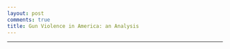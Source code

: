 ```yaml
---
layout: post
comments: true
title: Gun Violence in America: an Analysis
---
```


<html>
<head>
  <script type="text/javascript" src="https://www.gstatic.com/charts/loader.js"></script>
    <script type="text/javascript">
      google.charts.load('current', {'packages':["line"]});
      google.charts.setOnLoadCallback(drawChart);

    function drawChart() {
      var data = new google.visualization.DataTable();
      data.addColumn('number', 'Year');
      data.addColumn('number', 'Arizona');
      data.addColumn('number', 'California');
      data.addColumn('number', 'Delaware');
      data.addColumn('number', 'Illinois');
      data.addColumn('number', 'Massachusetts');
      data.addColumn('number', 'New Jersey');
      data.addColumn('number', 'New York');
      data.addColumn('number', 'Tennessee');
      data.addColumn('number', 'Texas');

      data.addRows([
         [2.19, 4.75, 1.11, 3.59, 1.37, 1.71, 6.66, 4.1, 4.77] ,
[2.35, 3.7, 2.23, 5.3, 0.76, 1.36, 4.59, 3.94, 5.49] ,
[1.1, 3.76, 1.11, 4.36, 1.22, 2.5, 4.23, 5.04, 6.84] ,
[2.66, 3.92, 0.0, 5.07, 0.92, 2.5, 5.93, 5.36, 5.45] ,
[2.5, 4.11, 0.0, 5.61, 0.61, 1.59, 5.73, 4.88, 5.29] ,
[1.56, 5.8, 1.11, 5.69, 0.76, 2.73, 5.68, 5.52, 5.85] ,
[2.5, 5.5, 3.34, 6.86, 1.68, 2.73, 4.9, 5.67, 5.93] ,
[2.5, 6.07, 3.34, 7.33, 1.22, 3.41, 6.04, 6.46, 7.12] ,
[2.82, 5.72, 6.68, 5.61, 1.53, 2.16, 0.77, 5.52, 5.61] ,
[2.03, 4.91, 1.11, 5.46, 1.37, 2.5, 6.66, 2.21, 5.25] ,
[2.35, 5.29, 3.34, 5.3, 0.92, 3.3, 5.37, 4.88, 3.54] ,
[2.66, 5.34, 1.11, 6.55, 1.53, 2.62, 7.74, 4.73, 4.1] ,
[3.91, 4.19, 3.34, 6.16, 1.99, 3.53, 5.93, 4.25, 5.25] ,
[1.25, 4.72, 0.0, 4.91, 0.31, 2.16, 3.97, 5.36, 5.21] ,
[1.56, 3.97, 0.0, 4.75, 0.92, 2.39, 5.73, 5.67, 5.77] ,
[1.41, 4.19, 1.11, 5.07, 0.92, 2.16, 4.95, 4.41, 5.93] ,
[2.03, 4.7, 0.0, 4.21, 1.07, 2.84, 4.85, 4.25, 5.57] ,
[1.72, 4.48, 1.11, 4.52, 1.22, 1.59, 0.46, 3.47, 6.24] ,
[1.88, 4.51, 1.11, 5.46, 0.92, 2.5, 6.14, 3.47, 5.89] ,
[1.41, 3.11, 1.11, 6.47, 1.53, 2.5, 4.64, 4.88, 5.73] ,
[1.88, 3.44, 0.0, 4.6, 0.92, 1.14, 5.26, 3.31, 4.53] ,
[1.72, 3.46, 4.45, 3.74, 1.53, 1.71, 5.52, 2.84, 4.14] ,
[2.5, 3.06, 3.34, 4.68, 1.07, 2.62, 6.19, 3.78, 4.49] ,
[1.88, 2.82, 2.23, 5.22, 1.22, 3.75, 0.83, 4.25, 4.69] ,
[1.88, 4.35, 0.0, 5.14, 1.53, 1.71, 4.95, 3.47, 3.74] ,
[2.19, 3.54, 2.23, 3.66, 1.37, 2.05, 4.85, 5.2, 3.34] ,
[0.78, 4.19, 0.0, 3.04, 1.22, 3.07, 5.16, 3.47, 3.54] ,
[2.5, 4.13, 0.0, 6.16, 0.61, 2.16, 4.8, 4.57, 3.98] ,
[1.41, 4.0, 2.23, 4.52, 1.37, 2.62, 6.3, 4.57, 3.82] ,
[2.19, 3.36, 2.23, 3.82, 0.76, 2.27, 5.78, 4.41, 3.86] ,
[1.72, 3.97, 6.68, 5.07, 2.14, 1.59, 6.09, 3.31, 4.73] ,
[1.72, 4.21, 1.11, 4.6, 0.92, 1.59, 4.39, 4.73, 5.57] ,
[1.72, 3.92, 1.11, 3.66, 1.37, 1.25, 5.88, 3.94, 4.18] ,
[2.19, 3.68, 0.0, 3.27, 0.92, 2.16, 5.42, 3.78, 3.3] ,
[1.25, 3.57, 1.11, 3.27, 0.92, 1.48, 4.44, 2.68, 3.98] ,
[1.41, 3.7, 2.23, 4.13, 1.07, 1.59, 1.03, 2.84, 3.9] ,
[2.19, 3.97, 3.34, 3.59, 1.07, 1.71, 4.39, 2.36, 4.89] ,
[0.94, 3.03, 1.11, 3.9, 1.07, 1.71, 4.03, 1.58, 4.37] ,
[1.25, 3.14, 1.11, 4.6, 0.76, 1.02, 6.04, 4.41, 4.97] ,
[1.56, 3.46, 2.23, 3.2, 0.61, 1.82, 5.42, 1.58, 5.13] ,
[2.35, 3.7, 1.11, 3.59, 1.07, 1.25, 5.16, 2.21, 4.93] ,
[0.63, 2.93, 3.34, 4.05, 0.46, 1.02, 3.56, 2.36, 5.25] ,
[0.78, 4.11, 0.0, 6.39, 0.92, 1.93, 5.32, 1.42, 6.08] ,
[2.5, 4.11, 0.0, 5.07, 1.37, 1.82, 5.01, 2.36, 5.21] ,
[1.25, 3.57, 0.0, 5.22, 1.99, 2.27, 6.09, 1.73, 5.61] ,
[2.03, 3.57, 0.0, 4.99, 0.92, 0.8, 5.21, 2.84, 4.93] ,
[1.41, 2.98, 0.0, 4.75, 1.07, 1.48, 3.87, 2.05, 4.49] ,
[2.5, 3.95, 1.11, 4.29, 1.22, 1.25, 7.38, 17.81, 5.69] ,
[1.72, 3.95, 1.11, 0.94, 0.61, 1.36, 5.62, 1.58, 4.02] ,
[2.03, 2.63, 0.0, 0.94, 1.53, 2.05, 4.03, 0.79, 3.66] ,
[1.1, 3.38, 1.11, 0.7, 1.68, 1.82, 4.39, 1.73, 4.49] ,
[2.19, 3.84, 2.23, 1.87, 1.22, 1.14, 4.9, 1.89, 4.41] ,
[2.66, 3.44, 1.11, 1.4, 1.07, 1.48, 3.66, 1.1, 3.98] ,
[0.78, 3.54, 0.0, 1.01, 0.46, 1.59, 3.87, 1.26, 5.25] ,
[2.19, 4.13, 0.0, 0.86, 1.22, 1.59, 4.49, 2.68, 4.85] ,
[2.03, 4.27, 2.23, 0.7, 0.76, 1.93, 4.18, 1.58, 5.09] ,
[0.63, 4.32, 1.11, 0.62, 0.61, 2.16, 4.49, 1.73, 4.89] ,
[1.56, 4.24, 2.23, 0.86, 0.31, 1.36, 3.3, 3.31, 4.53] ,
[0.78, 4.13, 0.0, 0.7, 0.61, 1.82, 4.39, 3.15, 4.45] ,
[1.1, 3.78, 1.11, 1.01, 1.07, 2.16, 6.3, 14.18, 5.73] ,
[1.41, 3.76, 0.0, 1.4, 1.22, 1.59, 3.87, 2.05, 4.77] ,
[3.13, 3.97, 2.23, 1.09, 1.99, 0.91, 3.77, 2.05, 4.45] ,
[1.72, 3.57, 1.11, 1.09, 0.61, 2.05, 3.3, 4.73, 5.61] ,
[2.03, 3.54, 3.34, 0.7, 1.07, 1.59, 4.54, 2.84, 4.81] ,
[1.88, 3.68, 4.45, 0.78, 0.76, 1.82, 2.74, 3.15, 4.85] ,
[1.25, 3.6, 2.23, 1.01, 1.68, 1.59, 4.8, 2.52, 4.85] ,
[2.19, 4.16, 3.34, 1.71, 0.76, 1.93, 4.44, 3.78, 5.17] ,
[1.1, 4.35, 1.11, 0.7, 0.76, 1.93, 4.18, 3.15, 5.65] ,
[1.88, 3.36, 1.11, 0.7, 0.76, 1.14, 4.33, 3.15, 4.61] ,
[1.88, 3.78, 0.0, 0.55, 0.76, 1.48, 3.97, 2.68, 4.37] ,
[2.66, 3.84, 0.0, 0.31, 0.46, 1.59, 3.66, 2.84, 4.37] ,
[2.82, 4.46, 0.0, 0.16, 0.61, 1.82, 0.21, 3.47, 4.45] ,
[1.1, 4.24, 3.34, 3.51, 0.61, 1.59, 5.47, 3.78, 3.7] ,
[1.88, 3.25, 4.45, 3.43, 1.22, 1.02, 3.97, 3.78, 4.61] ,
[1.25, 4.16, 0.0, 3.74, 0.92, 1.82, 4.23, 3.94, 6.04] ,
[3.13, 3.78, 0.0, 4.21, 0.92, 1.59, 5.37, 5.2, 4.93] ,
[1.72, 4.24, 2.23, 4.44, 1.37, 1.82, 4.39, 5.52, 5.41] ,
[5.16, 3.68, 1.11, 4.29, 0.76, 1.36, 4.39, 2.99, 5.37] ,
[1.41, 4.64, 3.34, 5.77, 0.76, 1.93, 5.16, 4.88, 4.57] ,
[2.97, 5.23, 0.0, 5.07, 1.07, 1.59, 3.51, 5.04, 6.08] ,
[2.5, 5.29, 2.23, 3.12, 1.83, 1.25, 6.24, 5.36, 5.01] ,
[2.19, 4.29, 3.34, 0.55, 0.15, 2.39, 4.64, 3.78, 4.41] ,
[1.41, 3.92, 0.0, 0.78, 0.0, 1.25, 0.41, 3.62, 4.69] ,
[2.03, 3.92, 0.0, 0.55, 0.61, 1.02, 0.36, 4.25, 5.69] ,
[2.97, 3.84, 0.0, 1.17, 0.92, 1.48, 3.97, 3.62, 3.5] ,
[2.19, 4.32, 0.0, 1.09, 0.92, 0.8, 4.64, 3.47, 4.93] ,
[3.29, 4.21, 0.0, 0.86, 0.46, 2.5, 4.95, 3.31, 4.45] ,
[1.41, 4.38, 0.0, 0.78, 0.46, 0.8, 4.59, 2.05, 4.14] ,
[2.03, 4.51, 2.23, 1.25, 0.76, 1.36, 5.68, 2.68, 4.81] ,
[1.41, 4.43, 3.34, 3.66, 0.61, 0.34, 6.55, 4.1, 3.3] ,
[3.29, 4.72, 1.11, 1.17, 0.76, 0.8, 5.78, 3.15, 4.41] ,
[1.25, 4.13, 4.45, 1.56, 1.22, 1.48, 4.49, 3.78, 3.94] ,
[1.72, 4.46, 0.0, 1.09, 0.61, 1.25, 5.32, 3.15, 5.21] ,
[1.72, 4.13, 2.23, 0.86, 1.37, 1.14, 4.9, 4.41, 3.7] ,
[1.72, 3.41, 1.11, 0.78, 0.31, 1.36, 7.74, 4.88, 3.34] ,
[2.82, 4.97, 3.34, 0.78, 0.31, 2.05, 0.57, 4.25, 4.57] ,
[2.19, 4.46, 0.0, 3.12, 0.15, 1.59, 6.66, 3.15, 4.65] ,
[1.88, 3.6, 0.0, 3.43, 1.07, 1.02, 5.57, 3.15, 4.22] ,
[3.13, 4.51, 0.0, 3.12, 0.61, 2.16, 5.16, 4.57, 4.37] ,
[3.6, 4.35, 1.11, 3.51, 0.92, 1.93, 4.33, 3.62, 3.54] ,
[1.88, 4.38, 1.11, 4.05, 1.68, 1.36, 6.5, 4.88, 4.41] ,
[2.35, 3.7, 1.11, 3.27, 1.53, 1.71, 6.86, 5.36, 3.14] ,
[1.88, 4.64, 0.0, 4.29, 1.22, 2.73, 7.17, 3.62, 4.73] ,
[3.91, 4.97, 2.23, 5.07, 0.76, 1.59, 8.05, 3.62, 4.81] ,
[2.19, 5.29, 0.0, 6.24, 0.92, 1.25, 7.02, 3.62, 4.41] ,
[2.19, 4.21, 3.34, 3.74, 0.31, 1.36, 6.86, 2.36, 4.29] ,
[2.5, 4.21, 1.11, 2.96, 0.15, 1.82, 5.83, 3.15, 3.58] ,
[2.82, 4.48, 0.0, 3.9, 0.0, 2.84, 0.98, 2.36, 5.29] ,
[1.88, 5.13, 0.0, 3.66, 0.76, 1.59, 5.62, 2.84, 4.93] ,
[1.41, 4.75, 2.23, 3.59, 0.61, 1.14, 5.37, 3.94, 4.02] ,
[2.66, 4.38, 5.57, 3.59, 0.76, 1.14, 6.35, 3.62, 4.41] ,
[2.66, 4.16, 0.0, 4.21, 0.92, 2.62, 5.62, 3.47, 4.65] ,
[2.19, 4.91, 0.0, 3.27, 1.83, 2.16, 6.3, 3.62, 4.73] ,
[2.35, 4.54, 0.0, 3.9, 1.22, 2.05, 6.45, 2.52, 4.22] ,
[2.82, 5.74, 0.0, 3.59, 0.92, 1.93, 7.33, 4.1, 5.01] ,
[2.66, 5.69, 4.45, 4.29, 1.53, 2.16, 8.15, 3.78, 4.73] ,
[1.41, 5.45, 1.11, 3.97, 0.31, 1.71, 8.36, 5.2, 4.33] ,
[3.6, 5.58, 1.11, 5.3, 1.53, 2.27, 6.4, 3.47, 4.57] ,
[1.25, 5.1, 0.0, 4.13, 1.37, 2.27, 0.36, 3.31, 5.65] ,
[2.03, 5.77, 0.0, 4.99, 0.61, 0.91, 0.52, 3.47, 5.41] ,
[2.19, 6.12, 2.23, 5.38, 1.37, 1.25, 8.15, 3.62, 4.41] ,
[2.35, 5.15, 2.23, 4.99, 1.07, 1.36, 6.55, 2.68, 4.22] ,
[2.19, 5.82, 0.0, 4.44, 2.14, 1.14, 6.71, 3.47, 4.77] ,
[2.66, 5.13, 3.34, 4.91, 1.83, 0.91, 6.76, 4.88, 4.73] ,
[2.35, 6.2, 3.34, 5.38, 1.53, 0.68, 7.64, 5.04, 5.17] ,
[3.13, 5.56, 2.23, 6.39, 1.22, 2.16, 7.84, 4.25, 5.93] ,
[3.91, 7.06, 1.11, 1.4, 0.92, 2.16, 7.69, 4.73, 7.79] ,
[3.13, 7.14, 0.0, 1.79, 1.22, 2.39, 8.72, 4.73, 5.81] ,
[2.5, 6.66, 1.11, 1.32, 0.92, 2.39, 8.26, 3.78, 6.32] ,
[2.19, 6.17, 0.0, 1.64, 1.37, 1.93, 7.9, 3.62, 6.2] ,
[2.5, 4.78, 0.0, 0.55, 0.31, 1.48, 0.88, 3.31, 5.29] ,
[2.35, 5.29, 2.23, 1.01, 0.46, 2.05, 0.57, 4.1, 6.16] ,
[2.5, 5.61, 2.23, 5.92, 2.14, 1.59, 8.31, 3.62, 5.69] ,
[3.44, 5.13, 0.0, 3.66, 1.53, 1.82, 5.83, 3.31, 5.41] ,
[3.6, 5.1, 1.11, 5.14, 2.75, 2.05, 7.69, 3.47, 4.77] ,
[1.56, 5.93, 1.11, 5.46, 1.37, 0.91, 8.41, 4.73, 6.16] ,
[3.44, 6.25, 1.11, 5.22, 1.53, 1.48, 8.41, 3.78, 6.01] ,
[3.44, 7.65, 0.0, 5.53, 0.92, 2.62, 7.64, 2.99, 5.61] ,
[2.82, 7.09, 0.0, 5.77, 1.68, 2.27, 9.08, 4.1, 7.04] ,
[2.19, 7.95, 2.23, 8.57, 1.53, 2.73, 9.19, 3.62, 7.99] ,
[3.91, 7.14, 0.0, 6.55, 0.61, 1.82, 8.93, 3.47, 7.32] ,
[2.19, 7.35, 2.23, 6.39, 1.53, 1.82, 7.43, 3.15, 8.15] ,
[1.41, 6.15, 2.23, 4.68, 0.61, 1.93, 7.07, 4.25, 5.81] ,
[2.19, 7.35, 1.11, 5.85, 0.92, 1.82, 0.72, 3.94, 7.2] ,
[2.5, 6.17, 2.23, 5.77, 1.07, 2.5, 8.0, 4.25, 6.24] ,
[1.72, 6.31, 0.0, 4.75, 0.76, 2.5, 6.66, 2.52, 5.49] ,
[3.13, 6.42, 1.11, 3.66, 0.61, 2.39, 8.93, 5.36, 5.25] ,
[3.44, 6.82, 2.23, 6.39, 0.46, 1.71, 6.55, 3.78, 5.13] ,
[5.01, 6.98, 1.11, 6.24, 1.22, 2.5, 7.79, 3.78, 5.57] ,
[3.44, 7.06, 0.0, 5.85, 0.76, 0.91, 7.38, 3.47, 6.16] ,
[2.19, 7.95, 1.11, 6.78, 0.76, 1.02, 9.13, 4.41, 6.48] ,
[4.22, 7.81, 0.0, 7.25, 1.07, 1.02, 7.79, 4.1, 6.2] ,
[2.66, 6.74, 1.11, 7.48, 0.76, 2.16, 8.36, 4.88, 5.77] ,
[2.82, 7.03, 0.0, 4.75, 1.68, 1.71, 7.95, 4.88, 5.37] ,
[2.03, 7.19, 0.0, 4.52, 0.76, 2.39, 8.0, 4.41, 4.85] ,
[4.69, 6.39, 0.0, 4.13, 3.82, 2.62, 7.02, 6.15, 6.16] ,
[3.44, 6.42, 2.23, 4.68, 1.37, 1.93, 8.67, 5.2, 5.57] ,
[2.03, 6.12, 1.11, 3.97, 1.07, 1.82, 6.61, 3.15, 5.01] ,
[2.66, 6.93, 1.11, 3.97, 1.07, 1.93, 7.59, 3.31, 5.29] ,
[3.75, 6.74, 2.23, 4.05, 0.61, 1.59, 6.19, 4.57, 5.17] ,
[3.44, 7.84, 3.34, 2.96, 1.68, 1.93, 7.17, 5.67, 5.21] ,
[2.66, 8.05, 2.23, 4.91, 1.37, 2.05, 6.81, 3.94, 5.97] ,
[5.01, 8.32, 0.0, 6.24, 1.53, 2.16, 8.21, 5.36, 5.57] ,
[3.29, 7.33, 0.0, 5.92, 1.22, 1.82, 7.9, 5.2, 6.44] ,
[3.91, 7.73, 0.0, 6.0, 2.14, 1.71, 8.82, 4.25, 5.49] ,
[3.75, 7.78, 2.23, 5.07, 1.22, 3.3, 8.57, 4.1, 5.65] ,
[3.13, 7.33, 1.11, 5.22, 1.68, 2.05, 7.79, 4.1, 5.33] ,
[3.6, 6.98, 0.0, 3.74, 1.68, 3.41, 9.13, 4.1, 5.13] ,
[3.13, 6.55, 1.11, 4.44, 1.22, 1.48, 7.22, 5.04, 5.45] ,
[3.29, 6.58, 0.0, 4.6, 1.68, 1.93, 5.88, 3.47, 5.37] ,
[4.07, 6.84, 0.0, 6.78, 2.6, 1.71, 7.28, 6.15, 5.97] ,
[3.75, 6.44, 1.11, 5.85, 1.99, 1.93, 6.04, 4.73, 4.61] ,
[2.5, 6.55, 2.23, 6.47, 1.22, 2.84, 5.37, 2.21, 5.05] ,
[3.29, 6.71, 0.0, 6.86, 1.68, 3.07, 6.04, 4.73, 4.02] ,
[5.79, 7.01, 1.11, 6.86, 2.14, 2.16, 7.33, 3.31, 5.29] ,
[4.54, 7.68, 1.11, 7.09, 1.37, 2.5, 6.76, 4.1, 6.08] ,
[5.01, 6.58, 0.0, 4.99, 1.68, 2.16, 5.62, 4.57, 4.93] ,
[4.85, 7.25, 0.0, 5.3, 1.68, 2.62, 4.13, 4.41, 6.32] ,
[2.5, 5.88, 0.0, 3.43, 1.83, 2.05, 5.68, 4.41, 4.97] ,
[7.35, 6.66, 0.0, 3.51, 1.37, 1.93, 6.09, 3.94, 4.53] ,
[5.48, 5.69, 0.0, 3.66, 1.99, 3.53, 5.11, 5.67, 4.53] ,
[2.97, 5.13, 2.23, 2.81, 1.37, 2.27, 3.15, 3.31, 3.82] ,
[5.94, 5.53, 0.0, 4.05, 0.76, 2.39, 4.75, 4.41, 3.82] ,
[3.13, 5.64, 1.11, 3.2, 0.31, 2.16, 3.46, 4.41, 3.62] ,
[5.48, 5.82, 1.11, 3.82, 0.46, 1.93, 4.28, 4.1, 3.9] ,
[4.69, 5.61, 0.0, 3.74, 0.92, 2.05, 5.83, 3.94, 4.57] ,
[5.01, 7.35, 0.0, 3.82, 1.53, 2.05, 5.11, 5.36, 4.97] ,
[5.94, 8.13, 0.0, 5.53, 1.07, 3.18, 5.93, 3.47, 4.61] ,
[5.63, 6.63, 0.0, 4.21, 2.29, 2.16, 3.92, 3.62, 3.26] ,
[6.26, 7.33, 0.0, 4.83, 2.14, 2.62, 4.64, 4.73, 4.06] ,
[2.97, 5.96, 0.0, 3.59, 2.6, 2.62, 3.3, 3.47, 3.5] ,
[4.38, 5.88, 0.0, 4.13, 1.83, 1.71, 5.32, 5.04, 3.9] ,
[3.29, 6.15, 2.23, 3.74, 1.53, 1.82, 3.77, 3.78, 3.54] ,
[4.07, 4.78, 1.11, 2.88, 1.37, 0.91, 3.92, 2.84, 3.38] ,
[4.54, 4.11, 0.0, 3.12, 0.46, 1.71, 3.97, 3.78, 3.26] ,
[3.29, 4.4, 2.23, 3.04, 1.22, 1.59, 3.15, 4.1, 2.27] ,
[3.6, 5.29, 2.23, 3.97, 0.76, 1.48, 3.35, 4.88, 4.45] ,
[3.44, 4.8, 3.34, 5.69, 1.07, 2.05, 4.03, 4.25, 3.06] ,
[2.03, 6.2, 0.0, 4.83, 0.76, 1.82, 4.49, 3.62, 2.98] ,
[4.85, 4.7, 1.11, 5.53, 1.83, 2.62, 3.3, 4.57, 3.82] ,
[4.85, 5.13, 2.23, 3.59, 0.76, 0.91, 2.68, 3.31, 3.54] ,
[3.91, 4.27, 0.0, 4.83, 0.61, 1.71, 3.51, 5.67, 3.82] ,
[4.07, 4.89, 2.23, 3.12, 0.76, 1.71, 3.87, 3.94, 2.62] ,
[4.07, 5.18, 0.0, 3.27, 0.46, 2.27, 4.28, 3.62, 3.98] ,
[3.91, 4.4, 0.0, 3.35, 0.92, 1.25, 3.15, 4.25, 3.58] ,
[2.82, 4.27, 1.11, 2.03, 0.46, 1.14, 2.48, 4.25, 2.74] ,
[2.97, 4.67, 0.0, 3.04, 0.61, 2.73, 2.84, 3.78, 3.38] ,
[3.44, 4.54, 0.0, 4.21, 0.61, 2.27, 1.91, 3.94, 2.94] ,
[5.79, 4.13, 1.11, 2.88, 0.61, 2.16, 3.1, 4.57, 3.06] ,
[2.82, 4.21, 1.11, 3.66, 1.68, 1.14, 2.68, 5.83, 3.26] ,
[4.22, 5.15, 0.0, 5.07, 0.76, 1.93, 3.3, 4.73, 3.34] ,
[4.85, 4.51, 0.0, 4.52, 1.53, 1.48, 3.25, 4.25, 3.5] ,
[3.29, 4.48, 1.11, 3.9, 0.46, 1.82, 2.48, 3.78, 3.18] ,
[2.97, 5.37, 1.11, 4.68, 0.46, 2.5, 2.89, 4.57, 2.86] ,
[4.38, 4.0, 0.0, 4.05, 0.76, 1.71, 3.25, 3.94, 3.02] ,
[4.22, 4.08, 0.0, 3.66, 1.07, 2.16, 3.15, 4.25, 3.46] ,
[3.44, 4.46, 0.0, 3.43, 1.53, 1.93, 2.53, 4.88, 3.98] ,
[3.44, 3.19, 0.0, 2.65, 0.31, 1.25, 2.48, 4.1, 3.22] ,
[5.63, 3.41, 2.23, 3.43, 0.61, 1.14, 1.65, 4.41, 2.82] ,
[3.91, 3.09, 1.11, 3.82, 0.76, 1.48, 2.27, 5.83, 3.1] ,
[4.38, 3.49, 3.34, 4.52, 0.76, 1.02, 2.37, 4.57, 3.78] ,
[2.66, 3.52, 0.0, 4.13, 1.07, 1.02, 2.22, 2.99, 3.94] ,
[3.44, 3.52, 2.23, 4.29, 1.07, 1.14, 2.53, 3.78, 2.98] ,
[3.75, 4.56, 1.11, 4.6, 0.76, 1.71, 2.63, 2.05, 3.06] ,
[4.85, 2.82, 1.11, 2.96, 0.76, 1.48, 2.43, 2.99, 3.54] ,
[3.44, 3.76, 1.11, 3.74, 1.07, 1.48, 2.43, 4.41, 3.02] ,
[3.75, 3.76, 1.11, 3.59, 0.31, 1.48, 2.27, 4.41, 2.51] ,
[3.75, 4.21, 0.0, 3.43, 0.92, 1.71, 2.48, 4.57, 3.14] ,
[3.44, 3.49, 1.11, 3.2, 0.61, 1.71, 1.75, 4.1, 3.42] ,
[4.22, 2.76, 0.0, 2.03, 0.46, 1.25, 2.43, 4.41, 2.58] ,
[3.44, 2.68, 2.23, 2.18, 0.15, 1.59, 1.86, 2.84, 2.31] ,
[4.38, 2.71, 1.11, 2.96, 0.61, 0.91, 1.5, 2.52, 2.9] ,
[2.82, 3.22, 0.0, 3.2, 0.46, 1.14, 2.22, 4.57, 3.06] ,
[4.69, 3.49, 0.0, 4.36, 1.68, 1.25, 2.74, 3.62, 2.55] ,
[3.75, 3.7, 1.11, 3.04, 1.22, 1.36, 2.17, 4.25, 2.35] ,
[4.07, 4.32, 2.23, 4.36, 0.61, 1.59, 2.32, 4.41, 2.78] ,
[3.44, 3.19, 0.0, 3.27, 1.22, 1.93, 2.27, 2.84, 2.66] ,
[5.32, 2.93, 3.34, 3.04, 1.22, 1.71, 3.1, 3.62, 2.55] ,
[3.44, 3.03, 4.45, 3.2, 0.61, 0.91, 2.27, 3.15, 2.11] ,
[5.48, 3.49, 4.45, 2.57, 1.53, 2.84, 2.27, 2.99, 2.43] ,
[3.29, 3.38, 2.23, 2.03, 1.22, 0.8, 2.74, 4.41, 2.78] ,
[2.82, 2.98, 1.11, 2.03, 0.61, 1.36, 2.37, 2.68, 1.99] ,
[4.54, 2.25, 1.11, 2.42, 0.76, 1.02, 2.63, 2.99, 2.43] ,
[4.22, 3.73, 0.0, 2.57, 0.0, 1.48, 3.04, 2.99, 2.19] ,
[3.75, 3.76, 0.0, 2.96, 0.92, 1.93, 2.48, 3.62, 2.27] ,
[4.38, 4.11, 2.23, 2.57, 0.92, 1.25, 1.86, 4.41, 2.86] ,
[4.07, 3.84, 1.11, 4.99, 0.61, 2.39, 2.68, 4.25, 2.9] ,
[3.6, 4.29, 1.11, 3.9, 0.76, 1.14, 3.25, 3.62, 3.26] ,
[2.19, 3.68, 2.23, 3.51, 0.15, 1.59, 2.01, 3.47, 2.86] ,
[4.38, 3.27, 1.11, 3.43, 0.61, 1.14, 2.89, 5.04, 3.54] ,
[4.07, 3.03, 2.23, 1.87, 0.31, 1.82, 2.22, 5.52, 2.58] ,
[2.5, 4.0, 0.0, 1.17, 1.83, 1.82, 2.27, 3.47, 2.74] ,
[3.75, 3.7, 0.0, 2.65, 0.76, 2.16, 2.37, 3.94, 2.7] ,
[3.6, 2.93, 0.0, 1.32, 0.46, 1.71, 1.55, 3.15, 2.03] ,
[4.22, 3.38, 2.23, 1.17, 1.07, 1.71, 2.01, 2.68, 2.66] ,
[3.13, 3.54, 2.23, 3.43, 1.07, 1.36, 1.75, 3.78, 2.98] ,
[4.54, 3.78, 1.11, 1.95, 0.92, 1.71, 2.68, 4.41, 2.39] ,
[3.75, 3.33, 0.0, 0.86, 0.46, 1.59, 2.43, 4.25, 2.58] ,
[4.69, 4.51, 6.68, 1.25, 1.22, 1.82, 2.58, 4.73, 2.94] ,
[4.54, 4.27, 2.23, 0.62, 1.68, 1.82, 2.89, 3.31, 3.58] ,
[5.79, 4.32, 1.11, 1.4, 0.76, 1.36, 2.27, 2.36, 3.02] ,
[5.01, 4.48, 0.0, 1.01, 1.07, 1.82, 2.68, 4.25, 3.3] ,
[4.07, 3.89, 2.23, 0.94, 0.61, 2.27, 2.48, 4.41, 2.66] ,
[3.91, 3.57, 2.23, 1.01, 1.53, 1.93, 2.53, 3.47, 3.78] ,
[3.75, 4.35, 0.0, 2.65, 0.92, 2.05, 2.22, 3.62, 3.18] ,
[2.82, 2.85, 2.23, 1.95, 0.61, 2.39, 1.39, 3.31, 2.23] ,
[4.69, 4.24, 1.11, 0.94, 0.76, 3.3, 2.37, 4.25, 3.26] ,
[4.22, 3.84, 1.11, 2.34, 1.37, 1.93, 2.06, 3.31, 2.62] ,
[6.41, 4.46, 2.23, 3.43, 0.76, 2.39, 2.27, 4.73, 3.1] ,
[3.44, 3.65, 3.34, 4.21, 2.44, 1.71, 2.84, 4.41, 3.26] ,
[6.26, 4.62, 1.11, 4.36, 1.22, 1.59, 2.22, 3.47, 3.38] ,
[2.97, 4.62, 3.34, 4.83, 0.76, 1.82, 2.06, 5.52, 3.18] ,
[3.75, 5.58, 1.11, 3.9, 1.07, 2.16, 2.84, 6.3, 2.86] ,
[5.63, 3.49, 2.23, 3.97, 0.76, 1.59, 2.84, 3.62, 2.78] ,
[3.91, 4.54, 6.68, 2.49, 0.31, 1.36, 2.22, 3.47, 2.03] ,
[5.63, 3.95, 2.23, 3.74, 1.37, 2.05, 2.53, 2.84, 2.58] ,
[2.97, 4.11, 2.23, 2.49, 0.92, 2.96, 1.81, 3.15, 2.74] ,
[4.22, 3.81, 0.0, 2.26, 0.61, 2.05, 1.81, 2.05, 2.94] ,
[5.01, 4.24, 1.11, 3.43, 0.76, 2.5, 2.53, 4.1, 2.78] ,
[4.38, 3.7, 3.34, 3.35, 1.53, 2.5, 2.89, 1.73, 2.78] ,
[5.79, 4.4, 2.23, 3.97, 0.92, 1.93, 2.01, 3.78, 3.22] ,
[4.07, 4.11, 1.11, 3.35, 1.22, 1.71, 3.51, 3.94, 4.22] ,
[3.13, 4.54, 1.11, 4.75, 0.76, 1.82, 3.35, 5.83, 3.54] ,
[5.79, 4.7, 1.11, 3.51, 1.53, 3.64, 2.37, 4.57, 3.02] ,
[5.79, 4.48, 0.0, 3.2, 0.61, 2.84, 2.48, 4.57, 3.34] ,
[3.91, 4.54, 1.11, 3.35, 1.37, 2.16, 2.17, 3.78, 3.06] ,
[4.07, 3.84, 2.23, 3.43, 0.46, 2.39, 1.75, 2.36, 3.42] ,
[4.54, 4.16, 0.0, 2.73, 0.76, 2.62, 2.94, 4.41, 3.46] ,
[5.32, 4.51, 1.11, 1.95, 1.37, 2.16, 1.75, 2.52, 2.7] ,
[4.07, 3.33, 1.11, 1.95, 0.46, 2.05, 2.06, 1.58, 2.15] ,
[4.85, 4.62, 2.23, 2.49, 0.61, 2.27, 1.55, 2.99, 3.7] ,
[5.48, 4.19, 3.34, 2.26, 0.76, 2.39, 1.7, 2.68, 2.78] ,
[4.38, 4.56, 2.23, 1.95, 1.53, 2.96, 2.17, 4.57, 3.34] ,
[3.6, 3.68, 4.45, 2.65, 1.99, 1.48, 2.22, 3.31, 2.94] ,
[3.91, 4.56, 1.11, 3.35, 2.14, 3.41, 3.04, 3.62, 3.38] ,
[5.79, 5.02, 0.0, 2.81, 2.29, 2.39, 2.79, 3.47, 3.58] ,
[3.44, 4.13, 1.11, 2.03, 1.53, 2.5, 2.63, 3.78, 3.38] ,
[4.22, 3.95, 1.11, 2.49, 0.92, 2.05, 2.12, 2.36, 3.14] ,
[4.22, 3.95, 0.0, 2.1, 1.22, 2.27, 2.22, 3.62, 3.1] ,
[4.38, 4.08, 2.23, 1.79, 0.61, 2.84, 2.68, 3.78, 3.06] ,
[3.44, 4.67, 1.11, 1.17, 1.07, 1.25, 1.96, 2.84, 3.06] ,
[2.97, 3.54, 3.34, 1.32, 1.22, 1.93, 1.6, 2.99, 2.58] ,
[3.91, 4.29, 2.23, 2.34, 1.22, 3.18, 1.86, 5.04, 2.9] ,
[4.69, 3.73, 1.11, 2.18, 0.46, 1.93, 1.91, 3.94, 3.34] ,
[3.75, 4.35, 3.34, 2.49, 0.76, 3.75, 2.17, 5.52, 3.82] ,
[5.79, 4.03, 1.11, 3.04, 1.07, 2.39, 2.27, 5.67, 2.9] ,
[5.48, 5.23, 2.23, 3.35, 2.29, 2.27, 2.84, 6.46, 3.02] ,
[5.16, 5.42, 2.23, 3.27, 0.92, 2.62, 2.68, 3.62, 3.3] ,
[5.01, 3.95, 1.11, 1.95, 1.83, 2.73, 3.04, 3.15, 3.58] ,
[5.48, 4.56, 3.34, 2.49, 1.53, 3.07, 2.27, 4.73, 3.5] ,
[5.01, 4.64, 3.34, 2.03, 1.53, 3.07, 1.86, 4.41, 3.74] ,
[6.26, 4.86, 2.23, 1.87, 1.22, 4.89, 1.96, 3.62, 4.06] ,
[4.54, 4.29, 0.0, 1.95, 1.68, 2.05, 1.5, 3.62, 3.26] ,
[5.48, 3.87, 2.23, 1.17, 1.07, 2.05, 1.44, 2.52, 2.55] ,
[5.48, 3.81, 3.34, 2.18, 0.76, 1.93, 0.93, 5.2, 3.54] ,
[5.01, 4.83, 2.23, 2.88, 0.61, 2.16, 1.5, 5.2, 3.5] ,
[4.07, 4.4, 0.0, 3.2, 1.99, 3.07, 1.81, 5.36, 3.62] ,
[5.63, 4.67, 3.34, 3.2, 1.83, 3.53, 1.81, 6.15, 3.86] ,
[6.1, 5.21, 7.8, 3.97, 2.29, 4.55, 2.06, 2.68, 3.7] ,
[4.85, 4.78, 1.11, 1.95, 1.07, 3.07, 2.27, 3.47, 3.7] ,
[4.22, 3.95, 2.23, 3.74, 1.37, 2.27, 2.53, 3.62, 3.82] ,
[4.54, 4.54, 3.34, 1.95, 1.68, 2.84, 1.81, 3.94, 2.94] ,
[4.07, 4.38, 3.34, 3.12, 1.22, 3.87, 2.12, 2.99, 2.82] ,
[5.63, 4.27, 2.23, 2.65, 1.83, 3.07, 1.7, 2.52, 3.14] ,
[4.54, 4.56, 3.34, 1.09, 1.07, 2.62, 1.91, 4.41, 3.58] ,
[5.48, 3.3, 5.57, 1.17, 1.22, 1.25, 1.19, 2.21, 3.02] ,
[5.32, 3.41, 1.11, 2.57, 1.53, 2.96, 1.29, 2.99, 3.46] ,
[4.38, 4.03, 2.23, 2.18, 0.92, 2.39, 2.37, 4.25, 3.34] ,
[5.32, 3.57, 0.0, 1.87, 2.29, 2.96, 2.84, 3.78, 3.3] ,
[3.91, 4.16, 2.23, 3.59, 1.83, 2.73, 2.58, 4.41, 3.18] ,
[5.79, 4.75, 2.23, 2.73, 1.99, 2.27, 2.58, 4.57, 4.02] ,
[4.69, 4.59, 1.11, 3.12, 1.83, 2.27, 2.17, 2.84, 4.06] ,
[4.69, 3.52, 2.23, 2.96, 1.07, 2.5, 2.22, 2.99, 3.66] ,
[3.91, 3.65, 2.23, 2.81, 2.29, 2.73, 2.22, 3.78, 2.94] ,
[5.63, 3.49, 2.23, 2.34, 1.22, 2.84, 1.81, 3.62, 2.7] ,
[2.66, 4.08, 2.23, 1.79, 0.61, 2.96, 2.63, 4.88, 4.29] ,
[3.6, 3.27, 7.8, 2.26, 1.83, 2.16, 1.81, 3.15, 2.47] ,
[4.07, 3.6, 5.57, 1.25, 1.53, 1.82, 1.19, 3.62, 2.9] ,
[4.22, 3.76, 2.23, 2.26, 0.76, 1.71, 1.86, 4.41, 2.23] ,
[4.54, 3.25, 5.57, 3.04, 0.61, 3.3, 1.75, 2.68, 3.5] ,
[3.91, 3.3, 1.11, 2.65, 1.22, 2.62, 2.01, 2.68, 2.74] ,
[3.29, 3.38, 2.23, 3.2, 1.22, 2.5, 2.37, 3.31, 3.62] ,
[5.01, 2.52, 2.23, 3.74, 1.83, 1.48, 2.43, 3.47, 2.86] ,
[4.07, 3.57, 5.57, 3.2, 0.46, 1.93, 2.58, 3.31, 2.86] ,
[2.66, 3.49, 5.57, 4.05, 1.07, 2.62, 2.37, 1.89, 2.9] ,
[2.97, 3.36, 3.34, 2.96, 1.22, 2.39, 2.01, 1.89, 3.42] ,
[3.29, 3.36, 2.23, 2.49, 0.92, 1.71, 1.7, 3.78, 2.74] ,
[3.29, 3.09, 4.45, 1.79, 1.22, 2.62, 2.43, 4.25, 3.18] ,
[2.5, 3.76, 3.34, 1.48, 1.37, 2.27, 1.86, 3.31, 3.18] ,
[2.5, 2.47, 0.0, 1.71, 0.61, 1.82, 1.75, 3.62, 2.19] ,
[3.75, 3.73, 1.11, 1.32, 1.22, 1.48, 1.44, 4.73, 3.22] ,
[3.13, 3.25, 2.23, 2.81, 2.14, 1.59, 2.32, 4.25, 3.34] ,
[3.44, 3.6, 4.45, 3.51, 0.92, 2.39, 1.6, 3.62, 4.1] ,
[3.44, 2.9, 6.68, 3.27, 1.22, 2.39, 2.06, 3.15, 3.34] ,
[3.91, 4.29, 3.34, 3.66, 1.07, 2.62, 2.63, 5.52, 3.78] ,
[2.82, 3.97, 3.34, 3.2, 1.83, 2.62, 3.04, 5.36, 3.34] ,
[3.13, 3.06, 3.34, 2.88, 0.92, 1.93, 2.17, 5.2, 3.66] ,
[2.03, 2.9, 4.45, 2.42, 1.53, 2.39, 1.75, 3.31, 2.55] ,
[2.66, 2.98, 2.23, 2.65, 0.92, 2.39, 2.12, 3.15, 3.06] ,
[2.82, 3.33, 2.23, 2.65, 0.92, 2.62, 2.06, 4.25, 3.38] ,
[3.6, 3.06, 4.45, 1.01, 1.83, 2.05, 1.7, 3.31, 2.66] ,
[2.5, 2.17, 4.45, 1.17, 1.07, 2.16, 1.55, 2.21, 2.74] ,
[2.97, 3.6, 3.34, 2.18, 1.99, 1.48, 1.86, 4.1, 2.78] ,
[2.82, 3.3, 2.23, 3.51, 0.61, 2.5, 1.86, 3.47, 3.06] ,
[2.97, 3.84, 5.57, 2.96, 2.14, 2.27, 1.65, 3.15, 3.26] ,
[2.5, 2.76, 1.11, 3.51, 0.15, 3.3, 3.1, 3.15, 3.06] ,
[3.91, 2.9, 2.23, 2.57, 1.37, 2.96, 3.35, 4.57, 3.06] ,
[6.1, 3.17, 5.57, 4.36, 1.68, 3.18, 2.84, 2.21, 3.06] ,
[3.29, 2.58, 5.57, 2.26, 2.75, 3.41, 2.63, 3.78, 2.82] ,
[5.16, 2.9, 5.57, 2.34, 1.68, 2.73, 2.48, 3.47, 3.54] ,
[4.07, 3.03, 3.34, 2.1, 2.44, 1.93, 2.06, 2.84, 3.22] ,
[3.13, 3.44, 2.23, 1.71, 1.22, 2.84, 1.75, 2.99, 3.02] ,
[3.6, 3.19, 2.23, 1.87, 1.53, 2.16, 1.08, 1.89, 1.91] ,
[2.35, 2.2, 1.11, 1.56, 0.61, 1.82, 1.14, 4.41, 2.27] ,
[3.44, 2.63, 2.23, 1.64, 1.37, 2.84, 1.5, 2.99, 2.39] ,
[3.91, 3.03, 3.34, 2.57, 0.92, 2.16, 1.96, 3.94, 2.47] ,
[2.82, 3.7, 2.23, 3.04, 0.92, 2.5, 2.53, 3.94, 3.58] ,
[3.75, 2.95, 6.68, 3.27, 1.53, 2.05, 1.81, 3.47, 2.58] ,
[3.75, 3.44, 1.11, 4.52, 2.44, 5.0, 2.58, 4.88, 2.94] ,
[3.91, 2.93, 2.23, 2.34, 2.44, 2.84, 2.17, 4.25, 2.27] ,
[2.82, 2.79, 2.23, 2.57, 1.37, 2.5, 2.22, 4.73, 2.43] ,
[3.6, 3.52, 4.45, 3.35, 1.68, 2.05, 2.01, 4.25, 2.82] ,
[3.6, 2.76, 2.23, 2.34, 1.68, 3.18, 1.6, 3.31, 2.98] ,
[2.5, 2.98, 5.57, 2.65, 2.14, 3.18, 2.43, 2.05, 3.26] ,
[4.22, 2.95, 3.34, 2.42, 0.31, 2.5, 0.93, 4.1, 2.43] ,
[2.82, 2.52, 1.11, 2.26, 1.07, 2.27, 1.19, 3.31, 2.62] ,
[2.82, 3.14, 0.0, 3.35, 0.15, 2.62, 1.5, 3.62, 2.94] ,
[4.22, 3.3, 6.68, 2.81, 1.07, 2.27, 1.75, 4.1, 2.82] ,
[3.91, 3.09, 3.34, 3.51, 0.31, 2.39, 1.81, 3.47, 3.22] ,
[3.44, 3.62, 5.57, 3.2, 0.31, 2.05, 2.17, 4.57, 3.18] ,
[3.13, 3.46, 8.91, 3.59, 1.53, 4.44, 2.68, 3.62, 3.1] ,
[2.35, 3.54, 4.45, 3.9, 1.07, 2.73, 2.48, 4.41, 2.66] ,
[2.97, 3.46, 3.34, 2.88, 1.22, 3.07, 2.37, 3.94, 2.51] ,
[2.66, 3.62, 4.45, 3.2, 1.53, 3.07, 1.55, 3.94, 2.35] ,
[2.82, 3.11, 3.34, 2.96, 0.76, 2.96, 1.14, 3.62, 3.42] ,
[3.13, 3.19, 1.11, 1.48, 1.53, 2.39, 1.44, 3.31, 2.9] ,
[3.75, 3.03, 2.23, 2.73, 1.07, 2.27, 1.29, 2.84, 2.39] ,
[2.66, 2.6, 5.57, 0.86, 0.31, 2.5, 1.14, 2.68, 1.87] ,
[3.91, 3.57, 2.23, 1.32, 0.61, 1.48, 1.44, 3.15, 2.94] ,
[3.29, 2.95, 2.23, 1.56, 1.22, 2.16, 1.08, 3.62, 2.74] ,
[2.19, 3.44, 2.23, 3.2, 1.68, 2.62, 1.65, 3.62, 2.7] ,
[3.44, 3.84, 2.23, 3.43, 1.99, 3.3, 2.06, 3.78, 3.3] ,
[2.5, 3.73, 2.23, 3.97, 1.37, 4.21, 1.65, 3.47, 3.82] ,
[2.82, 3.19, 2.23, 3.35, 0.46, 3.75, 1.86, 4.25, 3.14] ,
[3.29, 2.6, 5.57, 2.42, 1.22, 2.5, 1.29, 3.31, 3.86] ,
[5.32, 2.6, 3.34, 2.42, 0.61, 3.07, 2.06, 2.84, 3.06] ,
[2.82, 2.9, 4.45, 1.79, 0.61, 3.07, 1.7, 2.52, 2.43] ,
[3.13, 2.63, 2.23, 2.73, 0.76, 3.75, 1.44, 3.62, 2.58] ,
[2.19, 2.5, 4.45, 1.64, 1.83, 2.16, 1.7, 3.15, 2.94] ,
[2.5, 2.47, 2.23, 1.48, 0.76, 1.93, 0.83, 3.78, 2.31] ,
[2.35, 3.19, 0.0, 1.32, 0.46, 2.27, 1.39, 4.57, 2.27] ,
[3.44, 3.19, 3.34, 2.42, 1.07, 2.39, 1.14, 3.94, 2.94] ,
[1.72, 3.6, 5.57, 3.2, 0.92, 2.05, 1.34, 2.99, 3.18] ,
[3.29, 2.66, 5.57, 2.65, 1.22, 3.07, 1.5, 3.15, 3.54] ,
[2.35, 2.82, 3.34, 3.51, 0.61, 2.73, 1.34, 4.1, 3.42] ,
[2.66, 2.98, 7.8, 3.51, 2.29, 2.27, 1.86, 4.41, 3.42] ,
[2.5, 2.93, 1.11, 2.65, 0.92, 2.73, 1.86, 4.88, 2.27] ,
[2.82, 3.06, 0.0, 2.18, 1.07, 2.84, 2.12, 3.47, 2.86] ,
[1.72, 3.19, 6.68, 2.65, 0.76, 3.41, 1.24, 3.31, 3.02] ,
[2.97, 3.03, 4.45, 3.27, 0.61, 2.05, 2.22, 3.15, 4.1] 
      ]);
     
    var options = {
    
   
        
      

    
  
        width: 900,
        height: 500
        }
       
       
        
        

      var chart = new google.charts.Line(document.getElementById('line_top_x'));

      chart.draw(data, options);
    }
  </script>
</head>
</html>

---

